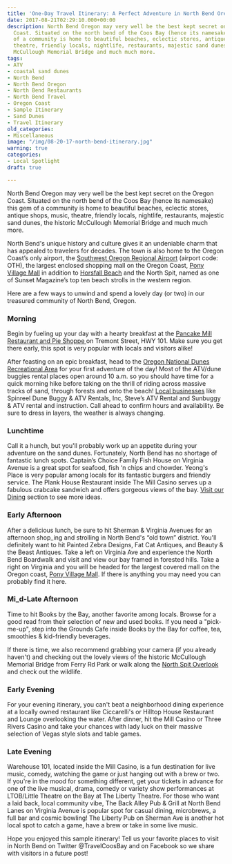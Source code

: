 ```yaml
---
title: 'One-Day Travel Itinerary: A Perfect Adventure in North Bend Oregon'
date: 2017-08-21T02:29:10.000+00:00
description: North Bend Oregon may very well be the best kept secret on the Oregon
  Coast. Situated on the north bend of the Coos Bay (hence its namesake) this gem
  of a community is home to beautiful beaches, eclectic stores, antique shops, music,
  theatre, friendly locals, nightlife, restaurants, majestic sand dunes, the historic
  McCullough Memorial Bridge and much much more.
tags:
- ATV
- coastal sand dunes
- North Bend
- North Bend Oregon
- North Bend Restaurants
- North Bend Travel
- Oregon Coast
- Sample Itinerary
- Sand Dunes
- Travel Itinerary
old_categories:
- Miscellaneous
image: "/img/08-20-17-north-bend-itinerary.jpg"
warning: true
categories:
- Local Spotlight
draft: true

---
```

North Bend Oregon may very well be the best kept secret on the Oregon Coast. Situated on the north bend of the Coos Bay (hence its namesake) this gem of a community is home to beautiful beaches, eclectic stores, antique shops, music, theatre, friendly locals, nightlife, restaurants, majestic sand dunes, the historic McCullough Memorial Bridge and much much more.

North Bend's unique history and culture gives it an undeniable charm that has appealed to travelers for decades. The town is also home to the Oregon Coast’s only airport, the <a href="http://flyoth.com/">Southwest Oregon Regional Airport</a> (airport code: OTH), the largest enclosed shopping mall on the Oregon Coast, <a href="http://oregonsadventurecoast.com/listings/pony-village-mall/">Pony Village Mall</a> in addition to <a href="http://oregonsadventurecoast.com/listings/horsfall-beach/">Horsfall Beach</a> and the North Spit, named as one of Sunset Magazine’s top ten beach strolls in the western region.

Here are a few ways to unwind and spend a lovely day (or two) in our treasured community of North Bend, Oregon. <h3>Morning</h3> Begin by fueling up your day with a hearty breakfast at the <a href="http://www.pancakemill.com/" target="_blank" rel="noopener noreferrer">Pancake Mill Restaurant and Pie Shoppe </a> on Tremont Street, HWY 101. Make sure you get there early, this spot is very popular with locals and visitors alike!

After feasting on an epic breakfast, head to the <a href="http://www.oregonsadventurecoast.com/trip-ideas/guide-to-the-oregon-dunes-national-recreation-area/">Oregon National Dunes Recreational Area</a> for your first adventure of the day! Most of the ATV/dune buggies rental places open around 10 a.m. so you should have time for a quick morning hike before taking on the thrill of riding across massive tracks of sand, through forests and onto the beach! [Local businesses](/equipment-rent-and-buy/) like Spinreel Dune Buggy & ATV Rentals, Inc, Steve’s ATV Rental and Sunbuggy & ATV rental and instruction. Call ahead to confirm hours and availability. Be sure to dress in layers, the weather is always changing. 

<h3>Lunchtime</h3> Call it a hunch, but you'll probably work up an appetite during your adventure on the sand dunes. Fortunately, North Bend has no shortage of fantastic lunch spots. Captain’s Choice Family Fish House on Virginia Avenue is a great spot for seafood, fish ‘n chips and chowder. Yeong's Place is very popular among locals for its fantastic burgers and friendly service. The Plank House Restaurant inside The Mill Casino serves up a fabulous crabcake sandwich and offers gorgeous views of the bay. <a href="http://www.oregonsadventurecoast.com/dining/" target="_blank" rel="noopener noreferrer">Visit our Dining</a> section to see more ideas. <h3>Early Afternoon</h3> After a delicious lunch, be sure to hit Sherman & Virginia Avenues for an afternoon shop_ing and strolling in North Bend's “old town” district. You'll definitely want to hit Painted Zebra Designs, Fat Cat Antiques, and Beauty & the Beast Antiques. Take a left on Virginia Ave and experience the North Bend Boardwalk and visit and view our bay framed in forested hills. Take a right on Virginia and you will be headed for the largest covered mall on the Oregon coast, <a href="http://ponyvm.com/" target="_blank" rel="noopener noreferrer">Pony Village Mall</a>. If there is anything you may need you can probably find it here.  <h3>Mi_d-Late Afternoon</h3> Time to hit Books by the Bay, another favorite among locals. Browse for a good read from their selection of new and used books. If you need a "pick-me-up", step into the Grounds Cafe inside Books by the Bay for coffee, tea, smoothies & kid-friendly beverages.

If there is time, we also recommend grabbing your camera (if you already haven't) and checking out the lovely views of the historic McCullough Memorial Bridge from Ferry Rd Park or walk along the <a href="http://www.oregonsadventurecoast.com/listings/north-spit-overlook-wetland-trail/" target="_blank" rel="noopener noreferrer">North Spit Overlook</a> and check out the wildlife. <h3>Early Evening</h3> For your evening itinerary, you can't beat a neighborhood dining experience at a locally owned restaurant like Ciccarelli's or Hilltop House Restaurant and Lounge overlooking the water. After dinner, hit the Mill Casino or Three Rivers Casino and take your chances with lady luck on their massive selection of Vegas style slots and table games. <h3>Late Evening</h3> Warehouse 101, located inside the Mill Casino, is a fun destination for live music, comedy, watching the game or just hanging out with a brew or two. If you're in the mood for something different, get your tickets in advance for one of the live musical, drama, comedy or variety show performances at LTOB/Little Theatre on the Bay at The Liberty Theatre. For those who want a laid back, local community vibe, The Back Alley Pub & Grill at North Bend Lanes on Virginia Avenue is popular spot for casual dining, microbrews, a full bar and cosmic bowling! The Liberty Pub on Sherman Ave is another hot local spot to catch a game, have a brew or take in some live music.

Hope you enjoyed this sample itinerary! Tell us your favorite places to visit in North Bend on Twitter @TravelCoosBay and on Facebook so we share with visitors in a future post! 